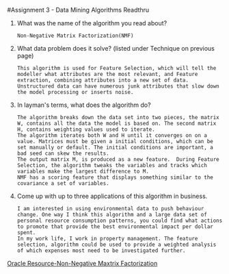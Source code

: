 #Assignment 3 - Data Mining Algorithms Readthru


1.  What was the name of the algorithm you read about?

		Non-Negative Matrix Factorization(NMF)

2.  What data problem does it solve? (listed under Technique on previous page)
		
		This algorithm is used for Feature Selection, which will tell the modeller what attributes are the most relevant, and Feature extraction, combining attributes into a new set of data.
		Unstructured data can have numerous junk attributes that slow down the model processing or inserts noise. 

3.  In layman's terms, what does the algorithm do?

		The algorithm breaks down the data set into two pieces, the matrix W, contains all the data the model is based on. The second matrix H, contains weighting values used to iterate.
		The algorithm iterates both W and H until it converges on on a value. Matrices must be given a initial conditions, which can be set manually or default. The initial conditions are important, a bad seed can skew the results.
		The output matrix M, is produced as a new feature.  During Feature Selection, the algorithm tweaks the variables and tracks which variables make the largest difference to M. 
		NMF has a scoring feature that displays something similar to the covariance a set of variables.

4.  Come up with up to three applications of this algorithm in business.

		I am interested in using environmental data to push behaviour change. One way I think this algorithm and a large data set of personal resource consumption patterns, you could find what actions to promote that provide the best environmental impact per dollar spent. 
		In my work life, I work in property management. The feature selection, algorithm could be used to provide a weighted analysis of which expenses most need to be investigated further.

		
[Oracle Resource-Non-Negative Maxtrix Factorization](http://docs.oracle.com/database/121/DMCON/algo_nmf.htm#DMCON058)